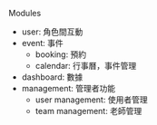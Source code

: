 Modules

* user: 角色間互動
* event: 事件
    - booking: 預約
    - calendar: 行事曆，事件管理
* dashboard: 數據
* management: 管理者功能
    - user management: 使用者管理
    - team management: 老師管理
